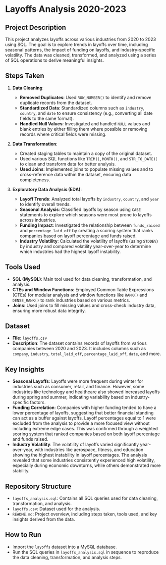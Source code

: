 # Layoffs Analysis 2020-2023

## Project Description
This project analyzes layoffs across various industries from 2020 to 2023 using SQL. The goal is to explore trends in layoffs over time, including seasonal patterns, the impact of funding on layoffs, and industry-specific volatility. The data was cleaned, transformed, and analyzed using a series of SQL operations to derive meaningful insights.

## Steps Taken

1. **Data Cleaning**:
   - **Removed Duplicates**: Used `ROW_NUMBER()` to identify and remove duplicate records from the dataset.
   - **Standardized Data**: Standardized columns such as `industry`, `country`, and `date` to ensure consistency (e.g., converting all date fields to the same format).
   - **Handled Null Values**: Investigated and handled `NULL` values and blank entries by either filling them where possible or removing records where critical fields were missing.

2. **Data Transformation**:
   - Created staging tables to maintain a copy of the original dataset.
   - Used various SQL functions like `TRIM()`, `MONTH()`, and `STR_TO_DATE()` to clean and transform data for better analysis.
   - **Used Joins**: Implemented joins to populate missing values and to cross-reference data within the dataset, ensuring data completeness.

3. **Exploratory Data Analysis (EDA)**:
   - **Layoff Trends**: Analyzed total layoffs by `industry`, `country`, and `year` to identify overall trends.
   - **Seasonal Analysis**: Classified layoffs by season using `CASE` statements to explore which seasons were most prone to layoffs across industries.
   - **Funding Impact**: Investigated the relationship between `funds_raised` and `percentage_laid_off` by creating a scoring system that ranks companies based on layoff percentage and funds raised.
   - **Industry Volatility**: Calculated the volatility of layoffs (using `STDDEV`) by industry and compared volatility year-over-year to determine which industries had the highest layoff instability.

## Tools Used
- **SQL (MySQL)**: Main tool used for data cleaning, transformation, and analysis.
- **CTEs and Window Functions**: Employed Common Table Expressions (CTEs) for modular analysis and window functions like `RANK()` and `DENSE_RANK()` to rank industries based on various metrics.
- **Joins**: Used joins to fill missing values and cross-check industry data, ensuring more robust data integrity.

## Dataset
- **File**: `layoffs.csv`
- **Description**: The dataset contains records of layoffs from various companies between 2020 and 2023. It includes columns such as `company`, `industry`, `total_laid_off`, `percentage_laid_off`, `date`, and more.

## Key Insights
- **Seasonal Layoffs**: Layoffs were more frequent during winter for industries such as consumer, retail, and finance. However, some industries like technology and healthcare also showed increased layoffs during spring and summer, indicating variability based on industry-specific factors.
- **Funding Correlation**: Companies with higher funding tended to have a lower percentage of layoffs, suggesting that better financial standing can act as a buffer against layoffs. Layoff percentages equal to 1 were excluded from the analysis to provide a more focused view without including extreme edge cases. This was confirmed through a weighted scoring system that ranked companies based on both layoff percentage and funds raised.
- **Industry Volatility**: The volatility of layoffs varied significantly year-over-year, with industries like aerospace, fitness, and education showing the highest instability in layoff percentages. The analysis revealed that some industries consistently experienced high volatility, especially during economic downturns, while others demonstrated more stability.

## Repository Structure
- `layoffs_analysis.sql`: Contains all SQL queries used for data cleaning, transformation, and analysis.
- `layoffs.csv`: Dataset used for the analysis.
- `README.md`: Project overview, including steps taken, tools used, and key insights derived from the data.

## How to Run
- Import the `layoffs` dataset into a MySQL database.
- Run the SQL queries in `layoffs_analysis.sql` in sequence to reproduce the data cleaning, transformation, and analysis steps.
